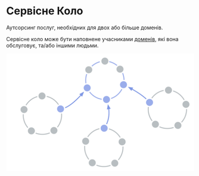 # Сервісне Коло

<summary>
Аутсорсинг послуг, необхідних для двох або більше доменів.
</summary>

Сервісне коло може бути наповнене учасниками [доменів](glossary:domain), які вона обслуговує, та/або іншими людьми.

![Сервісне Коло](img/structural-patterns/service-circle.png)